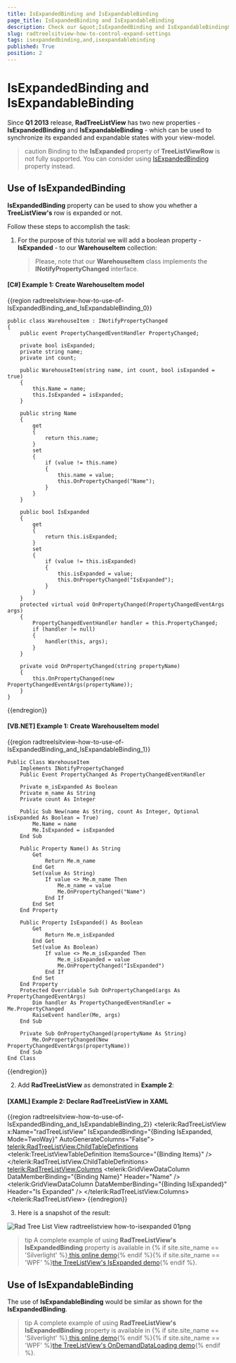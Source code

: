 ```yaml
---
title: IsExpandedBinding and IsExpandableBinding
page_title: IsExpandedBinding and IsExpandableBinding
description: Check our &quot;IsExpandedBinding and IsExpandableBinding&quot; documentation article for the RadTreeListView WPF control.
slug: radtreelsitview-how-to-control-expand-settings
tags: isexpandedbinding,and,isexpandablebinding
published: True
position: 2
---
```


# IsExpandedBinding and IsExpandableBinding

Since __Q1 2013__ release, __RadTreeListView__ has two new properties - __IsExpandedBinding__ and __IsExpandableBinding__ - which can be used to synchronize its expanded and expandable states with your view-model.

>caution Binding to the __IsExpanded__ property of __TreeListViewRow__ is not fully supported. You can consider using [IsExpandedBinding](#use-of-isexpandedbinding) property instead.

## Use of IsExpandedBinding

__IsExpandedBinding__ property can be used to show you whether a __TreeListView's__ row is expanded or not.

Follow these steps to accomplish the task:

1. For the purpose of this tutorial we will add a boolean property - __IsExpanded__ - to our __WarehouseItem__ collection:  
	>Please, note that our __WarehouseItem__ class implements the __INotifyPropertyChanged__ interface.        

#### __[C#] Example 1: Create WarehouseItem model__
{{region radtreelsitview-how-to-use-of-IsExpandedBinding_and_IsExpandableBinding_0}}

	public class WarehouseItem : INotifyPropertyChanged
	{
		public event PropertyChangedEventHandler PropertyChanged;

		private bool isExpanded;
		private string name;
		private int count;

		public WarehouseItem(string name, int count, bool isExpanded = true)
		{
			this.Name = name;
			this.IsExpanded = isExpanded;           
		}

		public string Name
		{
			get
			{
				return this.name;
			}
			set
			{
				if (value != this.name)
				{
					this.name = value;
					this.OnPropertyChanged("Name");
				}
			}
		}

		public bool IsExpanded
		{
			get
			{
				return this.isExpanded;
			}
			set
			{
				if (value != this.isExpanded)
				{
					this.isExpanded = value;
					this.OnPropertyChanged("IsExpanded");
				}
			}
		}
		protected virtual void OnPropertyChanged(PropertyChangedEventArgs args)
		{
			PropertyChangedEventHandler handler = this.PropertyChanged;
			if (handler != null)
			{
				handler(this, args);
			}
		}

		private void OnPropertyChanged(string propertyName)
		{
			this.OnPropertyChanged(new PropertyChangedEventArgs(propertyName));
		}
	}
{{endregion}}



#### __[VB.NET] Example 1: Create WarehouseItem model__
{{region radtreelsitview-how-to-use-of-IsExpandedBinding_and_IsExpandableBinding_1}}

	Public Class WarehouseItem
		Implements INotifyPropertyChanged
		Public Event PropertyChanged As PropertyChangedEventHandler

		Private m_isExpanded As Boolean
		Private m_name As String
		Private count As Integer

		Public Sub New(name As String, count As Integer, Optional isExpanded As Boolean = True)
			Me.Name = name
			Me.IsExpanded = isExpanded
		End Sub

		Public Property Name() As String
			Get
				Return Me.m_name
			End Get
			Set(value As String)
				If value <> Me.m_name Then
					Me.m_name = value
					Me.OnPropertyChanged("Name")
				End If
			End Set
		End Property

		Public Property IsExpanded() As Boolean
			Get
				Return Me.m_isExpanded
			End Get
			Set(value As Boolean)
				If value <> Me.m_isExpanded Then
					Me.m_isExpanded = value
					Me.OnPropertyChanged("IsExpanded")
				End If
			End Set
		End Property
		Protected Overridable Sub OnPropertyChanged(args As PropertyChangedEventArgs)
			Dim handler As PropertyChangedEventHandler = Me.PropertyChanged
			RaiseEvent handler(Me, args)
		End Sub

		Private Sub OnPropertyChanged(propertyName As String)
			Me.OnPropertyChanged(New PropertyChangedEventArgs(propertyName))
		End Sub
	End Class
{{endregion}}

2. Add __RadTreeListView__ as demonstrated in __Example 2__:

#### __[XAML] Example 2: Declare RadTreeListView in XAML__
{{region radtreelsitview-how-to-use-of-IsExpandedBinding_and_IsExpandableBinding_2}}
	<telerik:RadTreeListView x:Name="radTreeListView"
								 IsExpandedBinding="{Binding IsExpanded, Mode=TwoWay}"
								 AutoGenerateColumns="False">
			<telerik:RadTreeListView.ChildTableDefinitions>
				<telerik:TreeListViewTableDefinition ItemsSource="{Binding Items}" />
			</telerik:RadTreeListView.ChildTableDefinitions>
			<telerik:RadTreeListView.Columns>
				<telerik:GridViewDataColumn DataMemberBinding="{Binding Name}"
									Header="Name" />
				<telerik:GridViewDataColumn DataMemberBinding="{Binding IsExpanded}" 
									Header="Is Expanded" />
			</telerik:RadTreeListView.Columns>
		</telerik:RadTreeListView>
{{endregion}}

3. Here is a snapshot of the result:

![Rad Tree List View radtreelistview how-to-isexpanded 01png](images/RadTreeListView_radtreelistview_how-to-isexpanded_01png.PNG)

>tip A complete example of using __RadTreeListView's IsExpandedBinding__ property is available in {% if site.site_name == 'Silverlight' %}[ this online demo](https://demos.telerik.com/silverlight/#TreeListView/IsExpanded){% endif %}{% if site.site_name == 'WPF' %}[the TreeListView's IsExpanded demo](https://demos.telerik.com/wpf/){% endif %}.
          

## Use of IsExpandableBinding

The use of __IsExpandableBinding__ would be similar as shown for the __IsExpandedBinding__.

>tip A complete example of using __RadTreeListView's IsExpandedBinding__ property is available in {% if site.site_name == 'Silverlight' %}[ this online demo](https://demos.telerik.com/silverlight/#TreeListView/OnDemandDataLoading){% endif %}{% if site.site_name == 'WPF' %}[the TreeListView's OnDemandDataLoading demo](https://demos.telerik.com/wpf/){% endif %}.
          
